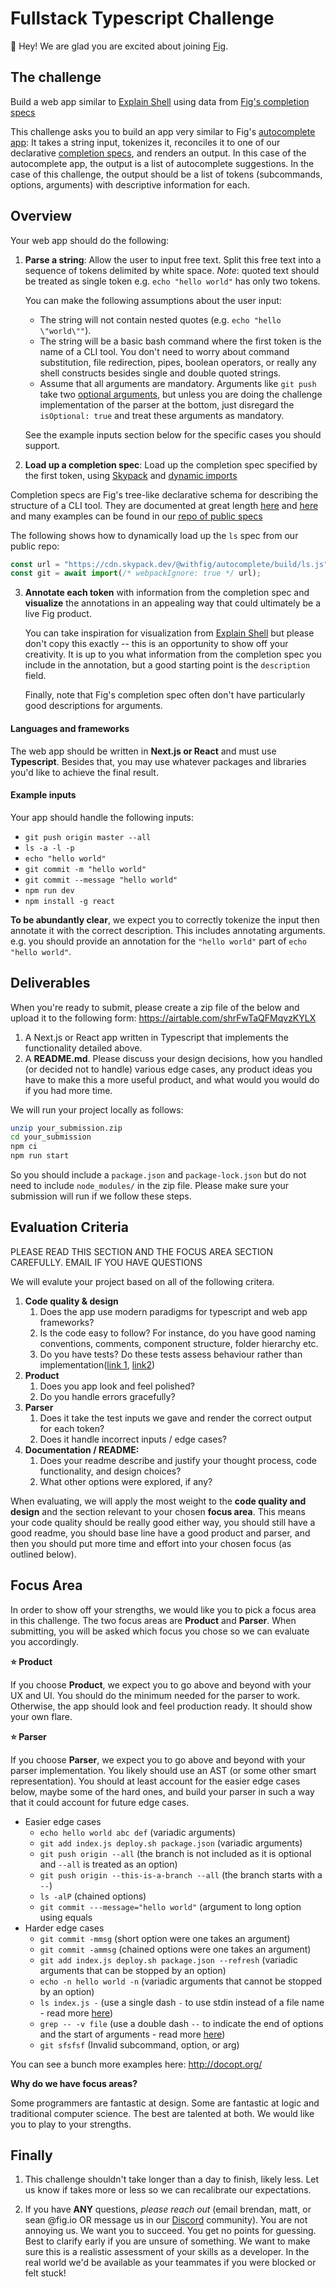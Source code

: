 # Fullstack Typescript Challenge

👋  Hey! We are glad you are excited about joining [Fig](https://fig.io).


## The challenge
Build a web app similar to [Explain Shell](https://explainshell.com/explain?cmd=git+push+origin+master) using data from [Fig's completion specs](https://github.com/withfig/autocomplete)

This challenge asks you to build an app very similar to Fig's [autocomplete app](https://fig.io): It takes a string input, tokenizes it, reconciles it to one of our declarative [completion specs](https://fig.io/docs/getting-started/first-completion-spec), and renders an output. In this case of the autocomplete app, the output is a list of autocomplete suggestions. In the case of this challenge, the output should be a list of tokens (subcommands, options, arguments) with descriptive information for each.

## Overview

Your web app should do the following:

1. **Parse a string**: Allow the user to input free text. Split this free text into
a sequence of tokens delimited by white space. _Note_: quoted text should be
treated as single token e.g. `echo "hello world"` has only two tokens.

    You can make the following assumptions about the user input:

    - The string will not contain nested quotes (e.g. `echo "hello \"world\""`).
    - The string will be a basic bash command where the first token is the name of a CLI tool. 
      You don't need to worry about command substitution, file redirection, pipes, boolean operators, or
      really any shell constructs besides single and double quoted strings.
    - Assume that all arguments are mandatory. Arguments like `git push` take two 
    [optional arguments](https://fig.io/docs/reference/arg#isoptional), but unless you are doing the challenge implementation of the parser at the bottom, just  disregard the `isOptional: true` and treat these arguments as mandatory.

    See the example inputs section below for the specific cases you should support.

2. **Load up a completion spec**: Load up the completion spec specified by the first token, using
[Skypack](https://www.skypack.dev/) and [dynamic
imports](https://javascript.info/modules-dynamic-imports#the-import-expression)

Completion specs are Fig's tree-like declarative schema for describing the
    structure of a CLI tool. They are documented at great length
    [here](https://fig.io/docs/handbook/completion-spec-rules) and
    [here](https://fig.io/docs/concepts/cli-skeleton) and many examples
    can be found in our [repo of public
    specs](https://github.com/withfig/autocomplete/blob/master/dev/ls.ts)

The following shows how to dynamically load up the `ls` spec from our public repo:

```javascript
const url = "https://cdn.skypack.dev/@withfig/autocomplete/build/ls.js"
const git = await import(/* webpackIgnore: true */ url);
```

3. **Annotate each token** with information from the completion spec and
**visualize** the annotations in an appealing way that could ultimately be a live Fig product.

    You can take inspiration for visualization from [Explain
    Shell](https://explainshell.com/explain?cmd=git+push+origin+master) but
    please don't copy this exactly -- this is an opportunity to show off
    your creativity. It is up to you what information from the completion spec you include
    in the annotation, but a good starting point is the `description` field.

    Finally, note that Fig's completion spec often don't have particularly good descriptions 
    for arguments. 



#### Languages and frameworks
The web app should be written in **Next.js or React** and must use **Typescript**. Besides that, you
may use whatever packages and libraries you'd like to achieve the final result.


#### Example inputs

Your app should handle the following inputs:
* `git push origin master --all`
* `ls -a -l -p`
* `echo "hello world"`
* `git commit -m "hello world"`
* `git commit --message "hello world"`
* `npm run dev`
* `npm install -g react`


__To be abundantly clear__, we expect you to correctly tokenize the input then annotate it with the correct description. This includes annotating arguments. e.g. you should provide an annotation for the `"hello world"` part of `echo "hello world"`.


## Deliverables

When you're ready to submit, please create a zip file of the below and upload it to the following form: https://airtable.com/shrFwTaQFMqvzKYLX

1. A Next.js or React app written in Typescript that implements the functionality detailed above.
2. A **README.md**. Please discuss your design decisions, how you handled
  (or decided not to handle) various edge cases, any product ideas you have
  to make this a more useful product, and what would you would do if you
  had more time.


We will run your project locally as follows:

```bash
unzip your_submission.zip
cd your_submission
npm ci
npm run start
```

So you should include a `package.json` and `package-lock.json` but do not
need to include `node_modules/` in the zip file. Please make sure your
submission will run if we follow these steps.


## Evaluation Criteria

PLEASE READ THIS SECTION AND THE FOCUS AREA SECTION CAREFULLY. EMAIL IF YOU HAVE QUESTIONS

We will evalute your project based on all of the following critera. 

1. **Code quality & design**
    1. Does the app use modern paradigms for typescript and web app frameworks?
    2. Is the code easy to follow? For instance, do you have good naming conventions, comments, component structure, folder hierarchy etc.
    3. Do you have tests? Do these tests assess behaviour rather than implementation([link 1](https://testing.googleblog.com/2013/08/testing-on-toilet-test-behavior-not.html), [link2](https://teamgaslight.com/blog/testing-behavior-vs-testing-implementation)) 
2. **Product**
    1. Does you app look and feel polished?
    2. Do you handle errors gracefully?
3. **Parser**
    1. Does it take the test inputs we gave and render the correct output for each token?
    2. Does it handle incorrect inputs / edge cases?
4. **Documentation / README:**
    1. Does your readme describe and justify your thought process, code functionality, and design choices?
    2. What other options were explored, if any?

When evaluating, we will apply the most weight to the **code quality and design** and the section relevant to your chosen **focus area**. This means your code quality should be really good either way, you should still have a good readme, you should base line have a good product and parser, and then you should put more time and effort into your chosen focus (as outlined below).

## Focus Area

In order to show off your strengths, we would like you to pick a focus area in this challenge. The two focus areas are **Product** and **Parser**. When submitting, you will be asked which focus you chose so we can evaluate you accordingly.

**⭐️ Product**

If you choose **Product**, we expect you to go above and beyond with your UX and UI. You should do the minimum needed for the parser to work. Otherwise, the app should look and feel production ready. It should show your own flare.

**⭐️ Parser**

If you choose **Parser**, we expect you to go above and beyond with your parser implementation. You likely should use an AST (or some other smart representation). You should at least account for the easier edge cases below, maybe some of the hard ones, and build your parser in such a way that it could account for future edge cases.
* Easier edge cases
    * `echo hello world abc def` (variadic arguments)
    * `git add index.js deploy.sh package.json` (variadic arguments)
    * `git push origin --all` (the branch is not included as it is optional and `--all` is treated as an option)
    * `git push origin --this-is-a-branch --all` (the branch starts with a `--`)
    * `ls -alP` (chained options)
    * `git commit ---message="hello world"` (argument to long option using equals
* Harder edge cases
    * `git commit -mmsg` (short option were one takes an argument)
    * `git commit -ammsg` (chained options were one takes an argument)
    * `git add index.js deploy.sh package.json --refresh` (variadic arguments that can be stopped by an option)
    * `echo -n hello world -n` (variadic arguments that cannot be stopped by an option)
    * `ls index.js -` (use a single dash `-` to use stdin instead of a file name - read more [here](https://unix.stackexchange.com/questions/16357/usage-of-dash-in-place-of-a-filename))
    *  `grep -- -v file` (use a double dash `--` to indicate the end of options and the start of arguments - read more [here](https://unix.stackexchange.com/questions/11376/what-does-double-dash-mean))
    * `git sfsfsf` (Invalid subcommand, option, or arg)

You can see a bunch more examples here: http://docopt.org/


**Why do we have focus areas?**

Some programmers are fantastic at design. Some are fantastic at logic and traditional computer science. The best are talented at both. We would like you to play to your strengths.

## Finally
1. This challenge shouldn't take longer than a day to finish, likely less. Let us know if takes more or less so we can recalibrate our expectations.

2. If you have **ANY** questions, _please reach out_ (email brendan, matt, or sean @fig.io OR message us in our [Discord](https://fig.io/community) community). You are not annoying us. We want you to succeed. You get no points for guessing. Best to clarify early if you are unsure of something. We want to make sure this
is a realistic assessment of your skills as a developer. In the real world we'd be available as your teammates if you were blocked or felt stuck!










